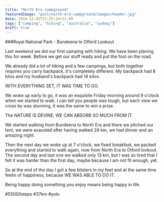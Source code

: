 ```yaml
---
title: "North Era campground"
featuredImage: "post/north-era-campground/images/header.jpg"
date: 2018-12-02T13:25:24+11:00
tags: ["camping", "hiking", "australia", "sydney"]
draft: true
---
```

###Royal National Park - Bundeena to Otford Lookout

Last weekend we did our first camping with hiking.
We have been planing this for week. Before we get our stuff ready and put the foot on the road.

We already did a lot of hiking and a few campings, but both together requires you carry backpack, it's completely different. My backpack had 8 kilos and my husband's backpack had 14 kilos.

WITH EVERYTHING SET, IT WAS TIME TO GO.

We woke up early to go, it was an exquisite Friday morning around 9 o'clock when we started to walk.
I can tell you people was tough, but each view we cross by was stunning, it was the same to win a prize.

The NATURE IS DEVINE, WE CAN ABSORB SO MUCH FROM IT.

We started walking from Bundeena to North Era and there we pitched our tent, we were exausted after having walked 24 km, we had dinner and an amazing night.

Then the next day we woke up at 7 o'clock, we fixed breakfast, we packed everything and started to walk again, now from North Era to Otford lookout. The second day and last one we walked only 13 km, but I was so tired that I felt it was harder than the first day, maybe because I am not fit enough, yet.

So at the end of the day I got a few blisters in my feet and at the same time feelin of happiness, because WE WAS ABLE TO DO IT.

Being happy doing something you enjoy means being happy in life.

#55000steps #37km #yolo

 
